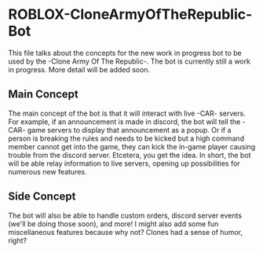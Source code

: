 # ROBLOX-CloneArmyOfTheRepublic-Bot
This file talks about the concepts for the new work in progress bot to be used by the -Clone Army Of The Republic-. The bot is currently still a work in progress. More detail will be added soon.
## Main Concept
The main concept of the bot is that it will interact with live -CAR- servers. For example, if an announcement is made in discord, the bot will tell the -CAR- game servers to display that announcement as a popup. Or if a person is breaking the rules and needs to be kicked but a high command member cannot get into the game, they can kick the in-game player causing trouble from the discord server. Etcetera, you get the idea. In short, the bot will be able relay information to live servers, opening up possibilities for numerous new features.
## Side Concept
The bot will also be able to handle custom orders, discord server events (we'll be doing those soon), and more! I might also add some fun miscellaneous features because why not? Clones had a sense of humor, right?

